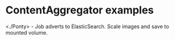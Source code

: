 # ContentAggregator examples #

<./Ponty> - Job adverts to ElasticSearch. Scale images and save to mounted volume.